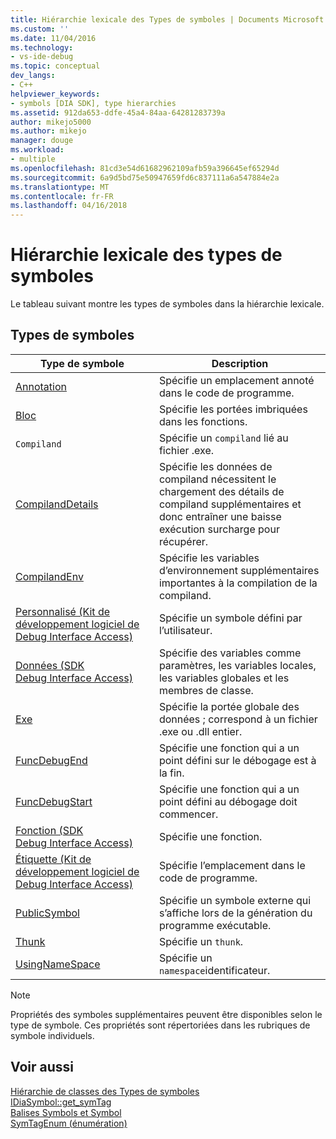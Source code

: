 ```yaml
---
title: Hiérarchie lexicale des Types de symboles | Documents Microsoft
ms.custom: ''
ms.date: 11/04/2016
ms.technology:
- vs-ide-debug
ms.topic: conceptual
dev_langs:
- C++
helpviewer_keywords:
- symbols [DIA SDK], type hierarchies
ms.assetid: 912da653-ddfe-45a4-84aa-64281283739a
author: mikejo5000
ms.author: mikejo
manager: douge
ms.workload:
- multiple
ms.openlocfilehash: 81cd3e54d61682962109afb59a396645ef65294d
ms.sourcegitcommit: 6a9d5bd75e50947659fd6c837111a6a547884e2a
ms.translationtype: MT
ms.contentlocale: fr-FR
ms.lasthandoff: 04/16/2018
---
```

# <a name="lexical-hierarchy-of-symbol-types"></a>Hiérarchie lexicale des types de symboles
Le tableau suivant montre les types de symboles dans la hiérarchie lexicale.  
  
## <a name="symbol-types"></a>Types de symboles  
  
|Type de symbole|Description|  
|-----------------|-----------------|  
|[Annotation](../../debugger/debug-interface-access/annotation.md)|Spécifie un emplacement annoté dans le code de programme.|  
|[Bloc](../../debugger/debug-interface-access/block.md)|Spécifie les portées imbriquées dans les fonctions.|  
|`Compiland`|Spécifie un `compiland` lié au fichier .exe.|  
|[CompilandDetails](../../debugger/debug-interface-access/compilanddetails.md)|Spécifie les données de compiland nécessitent le chargement des détails de compiland supplémentaires et donc entraîner une baisse exécution surcharge pour récupérer.|  
|[CompilandEnv](../../debugger/debug-interface-access/compilandenv.md)|Spécifie les variables d’environnement supplémentaires importantes à la compilation de la compiland.|  
|[Personnalisé (Kit de développement logiciel de Debug Interface Access)](../../debugger/debug-interface-access/custom-debug-interface-access-sdk.md)|Spécifie un symbole défini par l’utilisateur.|  
|[Données (SDK Debug Interface Access)](../../debugger/debug-interface-access/data-debug-interface-access-sdk.md)|Spécifie des variables comme paramètres, les variables locales, les variables globales et les membres de classe.|  
|[Exe](../../debugger/debug-interface-access/exe.md)|Spécifie la portée globale des données ; correspond à un fichier .exe ou .dll entier.|  
|[FuncDebugEnd](../../debugger/debug-interface-access/funcdebugend.md)|Spécifie une fonction qui a un point défini sur le débogage est à la fin.|  
|[FuncDebugStart](../../debugger/debug-interface-access/funcdebugstart.md)|Spécifie une fonction qui a un point défini au débogage doit commencer.|  
|[Fonction (SDK Debug Interface Access)](../../debugger/debug-interface-access/function-debug-interface-access-sdk.md)|Spécifie une fonction.|  
|[Étiquette (Kit de développement logiciel de Debug Interface Access)](../../debugger/debug-interface-access/label-debug-interface-access-sdk.md)|Spécifie l’emplacement dans le code de programme.|  
|[PublicSymbol](../../debugger/debug-interface-access/publicsymbol.md)|Spécifie un symbole externe qui s’affiche lors de la génération du programme exécutable.|  
|[Thunk](../../debugger/debug-interface-access/thunk.md)|Spécifie un `thunk`.|  
|[UsingNameSpace](../../debugger/debug-interface-access/usingnamespace.md)|Spécifie un `namespace`identificateur.|  
  
> [!NOTE]
>  Propriétés des symboles supplémentaires peuvent être disponibles selon le type de symbole. Ces propriétés sont répertoriées dans les rubriques de symbole individuels.  
  
## <a name="see-also"></a>Voir aussi  
 [Hiérarchie de classes des Types de symboles](../../debugger/debug-interface-access/class-hierarchy-of-symbol-types.md)   
 [IDiaSymbol::get_symTag](../../debugger/debug-interface-access/idiasymbol-get-symtag.md)   
 [Balises Symbols et Symbol](../../debugger/debug-interface-access/symbols-and-symbol-tags.md)   
 [SymTagEnum (énumération)](../../debugger/debug-interface-access/symtagenum.md)